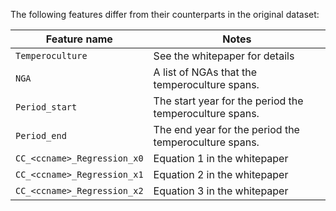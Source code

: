 The following features differ from their counterparts in the original dataset:

| Feature name                  | Notes |
|-------------------------------|-------------|
| ``Temperoculture``            | See the whitepaper for details |
| ``NGA``                       | A list of NGAs that the temperoculture spans. |
| ``Period_start``              | The start year for the period the temperoculture spans.|
| ``Period_end``                | The end year for the period the temperoculture spans.|
| ``CC_<ccname>_Regression_x0`` | Equation 1 in the whitepaper |
| ``CC_<ccname>_Regression_x1`` | Equation 2 in the whitepaper |
| ``CC_<ccname>_Regression_x2`` | Equation 3 in the whitepaper |
